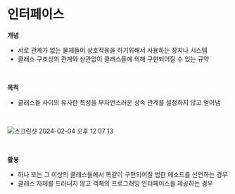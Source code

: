 인터페이스
=============

**개념**
- 서로 관계가 없는 물체들이 상호작용을 하기위해서 사용하는 장치나 시스템
- 클래스 구조상의 관계와 상관없이 클래스들에 의해 구현되어질 수 있는 규약

</br>

**목적**

- 클래스들 사이의 유사한 특성을 부자연스러운 상속 관계를 설정하지 않고 얻어냄

</br>

![스크린샷 2024-02-04 오후 12 07 13](https://github.com/pursWon/CRM101/assets/99719661/329f64fe-0164-4468-83e6-1bddac3d0b85)

</br>

**활용**

- 하나 또는 그 이상의 클래스들에서 똑같이 구현되어질 법한 메소드를 선언하는 경우
- 클래스 자체를 드러내지 않고 객체의 프로그래밍 인터페이스를 제공하는 경우
